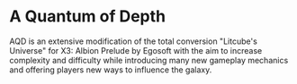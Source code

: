 # A Quantum of Depth
AQD is an extensive modification of the total conversion "Litcube's Universe" for X3: Albion Prelude by Egosoft with the aim to increase complexity and difficulty while introducing many new gameplay mechanics and offering players new ways to influence the galaxy.
